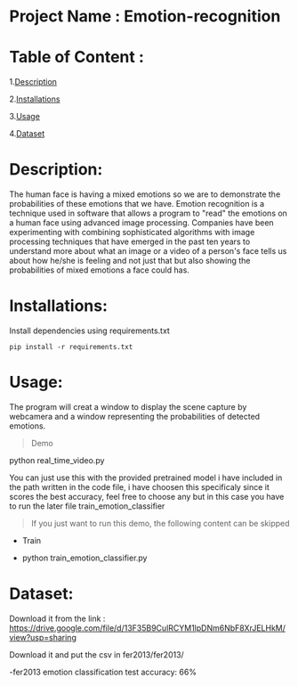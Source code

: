 # Project Name : Emotion-recognition
# Table of Content :
1.[Description](#p1)

2.[Installations](#p2)

3.[Usage](#p3)

4.[Dataset](#p4)



<a id="p1"></a> 
# Description:

The human face is having a mixed emotions so we are to demonstrate the probabilities of these emotions that we have.
Emotion recognition is a technique used in software that allows a program to "read" the emotions on a human face using advanced image processing. Companies have been experimenting with combining sophisticated algorithms with image processing techniques that have emerged in the past ten years to understand more about what an image or a video of a person's face tells us about how he/she is feeling and not just that but also showing the probabilities of mixed emotions a face could has.

<a id="p2"></a> 
# Installations:

Install dependencies using requirements.txt

```shell
pip install -r requirements.txt
```

<a id="p3"></a> 
# Usage:

The program will creat a window to display the scene capture by webcamera and a window representing the probabilities of detected emotions.

> Demo

python real_time_video.py

You can just use this with the provided pretrained model i have included in the path written in the code file, i have choosen this specificaly since it scores the best accuracy, feel free to choose any but in this case you have to run the later file train_emotion_classifier

> If you just want to run this demo, the following content can be skipped
- Train

- python train_emotion_classifier.py


<a id="p4"></a> 
# Dataset:

Download it from the link : https://drive.google.com/file/d/13F35B9CulRCYM1lpDNm6NbF8XrJELHkM/view?usp=sharing

Download it and put the csv in fer2013/fer2013/

-fer2013 emotion classification test accuracy: 66%


